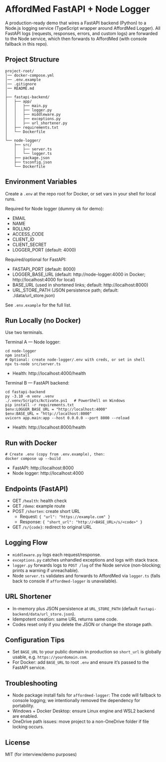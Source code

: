 # AffordMed FastAPI + Node Logger

A production-ready demo that wires a FastAPI backend (Python) to a Node.js logging service (TypeScript wrapper around AffordMed Logger). All FastAPI logs (requests, responses, errors, and custom logs) are forwarded to the Node service, which then forwards to AffordMed (with console fallback in this repo).

## Project Structure

```
project-root/
│── docker-compose.yml
│── .env.example
│── .gitignore
│── README.md
│
├── fastapi-backend/
│   ├── app/
│   │   ├── main.py
│   │   ├── logger.py
│   │   ├── middleware.py
│   │   ├── exceptions.py
│   │   ├── url_shortener.py
│   ├── requirements.txt
│   └── Dockerfile
│
└── node-logger/
    ├── src/
    │   ├── server.ts
    │   └── logger.ts
    ├── package.json
    ├── tsconfig.json
    └── Dockerfile
```

## Environment Variables

Create a `.env` at the repo root for Docker, or set vars in your shell for local runs.

Required for Node logger (dummy ok for demo):
- EMAIL
- NAME
- ROLLNO
- ACCESS_CODE
- CLIENT_ID
- CLIENT_SECRET
- LOGGER_PORT (default: 4000)

Required/optional for FastAPI:
- FASTAPI_PORT (default: 8000)
- LOGGER_BASE_URL (default: http://node-logger:4000 in Docker; http://localhost:4000 for local)
- BASE_URL (used in shortened links; default: http://localhost:8000)
- URL_STORE_PATH (JSON persistence path; default: ./data/url_store.json)

See `.env.example` for the full list.

## Run Locally (no Docker)

Use two terminals.

Terminal A — Node logger:
```
cd node-logger
npm install
# Optional: create node-logger/.env with creds, or set in shell
npx ts-node src/server.ts
```
- Health: http://localhost:4000/health

Terminal B — FastAPI backend:
```
cd fastapi-backend
py -3.10 -m venv .venv
./.venv/Scripts/Activate.ps1   # PowerShell on Windows
pip install -r requirements.txt
$env:LOGGER_BASE_URL = "http://localhost:4000"
$env:BASE_URL = "http://localhost:8000"
uvicorn app.main:app --host 0.0.0.0 --port 8000 --reload
```
- Health: http://localhost:8000/health

## Run with Docker

```
# Create .env (copy from .env.example), then:
docker compose up --build
```
- FastAPI: http://localhost:8000
- Node logger: http://localhost:4000

## Endpoints (FastAPI)

- GET `/health`: health check
- GET `/demo`: example route
- POST `/shorten`: create short URL
  - Request: `{ "url": "https://example.com" }`
  - Response: `{ "short_url": "http://<BASE_URL>/s/<code>" }`
- GET `/s/{code}`: redirect to original URL

## Logging Flow

- `middleware.py` logs each request/response.
- `exceptions.py` catches unhandled exceptions and logs with stack trace.
- `logger.py` forwards logs to `POST /log` of the Node service (non-blocking; prints a warning if unreachable).
- Node `server.ts` validates and forwards to AffordMed via `logger.ts` (falls back to console if `affordmed-logger` is unavailable).

## URL Shortener

- In-memory plus JSON persistence at `URL_STORE_PATH` (default `fastapi-backend/data/url_store.json`).
- Idempotent creation: same URL returns same code.
- Codes reset only if you delete the JSON or change the storage path.

## Configuration Tips

- Set `BASE_URL` to your public domain in production so `short_url` is globally usable, e.g. `https://yourdomain.com`.
- For Docker: add `BASE_URL` to root `.env` and ensure it’s passed to the FastAPI service.

## Troubleshooting

- Node package install fails for `affordmed-logger`: The code will fallback to console logging; we intentionally removed the dependency for portability.
- Windows + Docker Desktop: ensure Linux engine and WSL2 backend are enabled.
- OneDrive path issues: move project to a non-OneDrive folder if file locking occurs.

## License

MIT (for interview/demo purposes) 